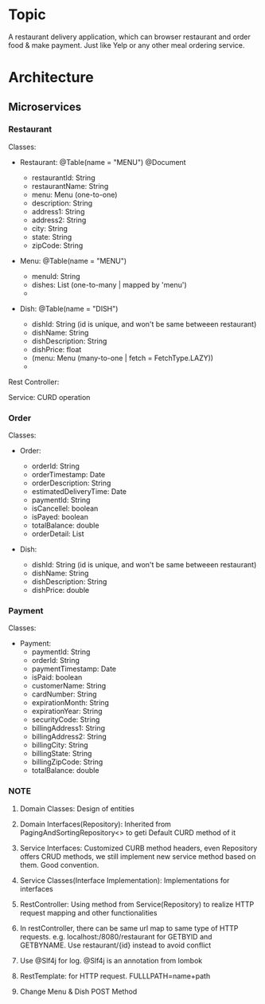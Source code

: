 # Topic
A restaurant delivery application, which can browser restaurant and order food & make payment. Just like Yelp or any other meal ordering service.
# Architecture

## Microservices

### Restaurant   
Classes:  
- Restaurant: @Table(name = "MENU") @Document
  - restaurantId: String
  - restaurantName: String
  - menu: Menu (one-to-one)
  - description: String
  - address1: String
  - address2: String
  - city: String
  - state: String
  - zipCode: String

- Menu: @Table(name = "MENU")
  - menuId: String
  - dishes: List<Dish> (one-to-many | mapped by 'menu')
  - 

- Dish: @Table(name = "DISH") 
  - dishId: String (id is unique, and won't be same betweeen restaurant)
  - dishName: String
  - dishDescription: String
  - dishPrice: float
  - (menu: Menu (many-to-one | fetch = FetchType.LAZY))
  - 

Rest Controller:    

Service:  CURD operation
### Order
Classes:   
- Order:
  - orderId: String
  - orderTimestamp: Date
  - orderDescription: String
  - estimatedDeliveryTime: Date
  - paymentId: String
  - isCancellel: boolean
  - isPayed: boolean
  - totalBalance: double
  - orderDetail: List<Dish>

- Dish: 
  - dishId: String (id is unique, and won't be same betweeen restaurant)
  - dishName: String
  - dishDescription: String
  - dishPrice: double 
### Payment
Classes:  
- Payment:   
  - paymentId: String
  - orderId: String
  - paymentTimestamp: Date
  - isPaid: boolean
  - customerName: String
  - cardNumber: String
  - expirationMonth: String
  - expirationYear: String
  - securityCode: String
  - billingAddress1: String
  - billingAddress2: String
  - billingCity: String
  - billingState: String
  - billingZipCode: String
  - totalBalance: double

### NOTE
1. Domain Classes: Design of entities
2. Domain Interfaces(Repository): Inherited from PagingAndSortingRepository<> to geti Default CURD method of it
3. Service Interfaces: Customized CURB method headers, even Repository offers CRUD methods, we still implement new service method based on them. Good convention.
4. Service Classes(Interface Implementation): Implementations for interfaces
5. RestController: Using method from Service(Repository) to realize HTTP request mapping and other functionalities
6. In restController, there can be same url map to same type of HTTP requests. e.g. localhost:/8080/restaurant for GETBYID and GETBYNAME. Use restaurant/{id} instead to avoid conflict

1. Use @Slf4j for log. @Slf4j is an annotation from lombok
2. RestTemplate: for HTTP request. FULLLPATH=name+path
3. Change Menu & Dish POST Method
